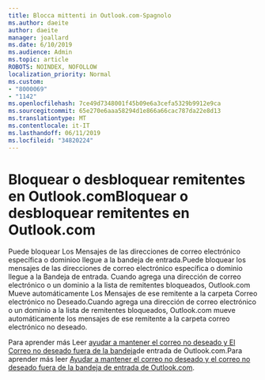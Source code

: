 ```yaml
---
title: Blocca mittenti in Outlook.com-Spagnolo
ms.author: daeite
author: daeite
manager: joallard
ms.date: 6/10/2019
ms.audience: Admin
ms.topic: article
ROBOTS: NOINDEX, NOFOLLOW
localization_priority: Normal
ms.custom:
- "8000069"
- "1142"
ms.openlocfilehash: 7ce49d7348001f45b09e6a3cefa5329b9912e9ca
ms.sourcegitcommit: 65e270e6aaa58294d1e866a66cac787da22e8d13
ms.translationtype: MT
ms.contentlocale: it-IT
ms.lasthandoff: 06/11/2019
ms.locfileid: "34820224"
---
```

# <a name="bloquear-o-desbloquear-remitentes-en-outlookcom"></a><span data-ttu-id="56fb9-102">Bloquear o desbloquear remitentes en Outlook.com</span><span class="sxs-lookup"><span data-stu-id="56fb9-102">Bloquear o desbloquear remitentes en Outlook.com</span></span>

<span data-ttu-id="56fb9-103">Puede bloquear Los Mensajes de las direcciones de correo electrónico específica o dominioo llegue a la bandeja de entrada.</span><span class="sxs-lookup"><span data-stu-id="56fb9-103">Puede bloquear los mensajes de las direcciones de correo electrónico específica o dominio llegue a la Bandeja de entrada.</span></span> <span data-ttu-id="56fb9-104">Cuando agrega una dirección de correo electrónico o un dominio a la lista de remitentes bloqueados, Outlook.com Mueve automáticamente Los Mensajes de ese remitente a la carpeta Correo electrónico no Deseado.</span><span class="sxs-lookup"><span data-stu-id="56fb9-104">Cuando agrega una dirección de correo electrónico o un dominio a la lista de remitentes bloqueados, Outlook.com mueve automáticamente los mensajes de ese remitente a la carpeta correo electrónico no deseado.</span></span>

<span data-ttu-id="56fb9-105">Para aprender más Leer [ayudar a mantener el correo no deseado y El Correo no deseado fuera de la bandeja](https://support.office.com/es-es/article/a3ece97b-82f8-4a5e-9ac3-e92fa6427ae4)de entrada de Outlook.com.</span><span class="sxs-lookup"><span data-stu-id="56fb9-105">Para aprender más leer [Ayudar a mantener el correo no deseado y el correo no deseado fuera de la bandeja de entrada de Outlook.com](https://support.office.com/es-es/article/a3ece97b-82f8-4a5e-9ac3-e92fa6427ae4).</span></span>
